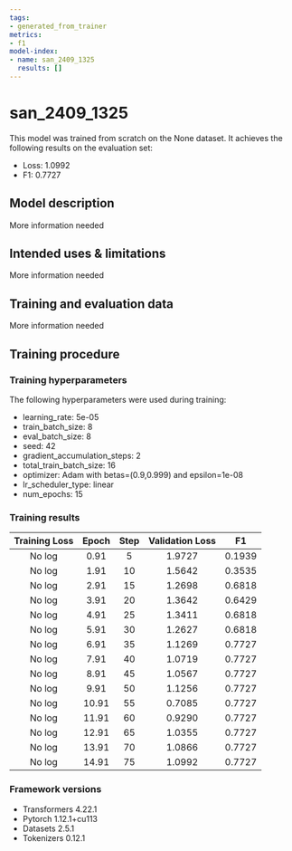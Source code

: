 ```yaml
---
tags:
- generated_from_trainer
metrics:
- f1
model-index:
- name: san_2409_1325
  results: []
---
```


<!-- This model card has been generated automatically according to the information the Trainer had access to. You
should probably proofread and complete it, then remove this comment. -->

# san_2409_1325

This model was trained from scratch on the None dataset.
It achieves the following results on the evaluation set:
- Loss: 1.0992
- F1: 0.7727

## Model description

More information needed

## Intended uses & limitations

More information needed

## Training and evaluation data

More information needed

## Training procedure

### Training hyperparameters

The following hyperparameters were used during training:
- learning_rate: 5e-05
- train_batch_size: 8
- eval_batch_size: 8
- seed: 42
- gradient_accumulation_steps: 2
- total_train_batch_size: 16
- optimizer: Adam with betas=(0.9,0.999) and epsilon=1e-08
- lr_scheduler_type: linear
- num_epochs: 15

### Training results

| Training Loss | Epoch | Step | Validation Loss | F1     |
|:-------------:|:-----:|:----:|:---------------:|:------:|
| No log        | 0.91  | 5    | 1.9727          | 0.1939 |
| No log        | 1.91  | 10   | 1.5642          | 0.3535 |
| No log        | 2.91  | 15   | 1.2698          | 0.6818 |
| No log        | 3.91  | 20   | 1.3642          | 0.6429 |
| No log        | 4.91  | 25   | 1.3411          | 0.6818 |
| No log        | 5.91  | 30   | 1.2627          | 0.6818 |
| No log        | 6.91  | 35   | 1.1269          | 0.7727 |
| No log        | 7.91  | 40   | 1.0719          | 0.7727 |
| No log        | 8.91  | 45   | 1.0567          | 0.7727 |
| No log        | 9.91  | 50   | 1.1256          | 0.7727 |
| No log        | 10.91 | 55   | 0.7085          | 0.7727 |
| No log        | 11.91 | 60   | 0.9290          | 0.7727 |
| No log        | 12.91 | 65   | 1.0355          | 0.7727 |
| No log        | 13.91 | 70   | 1.0866          | 0.7727 |
| No log        | 14.91 | 75   | 1.0992          | 0.7727 |


### Framework versions

- Transformers 4.22.1
- Pytorch 1.12.1+cu113
- Datasets 2.5.1
- Tokenizers 0.12.1
